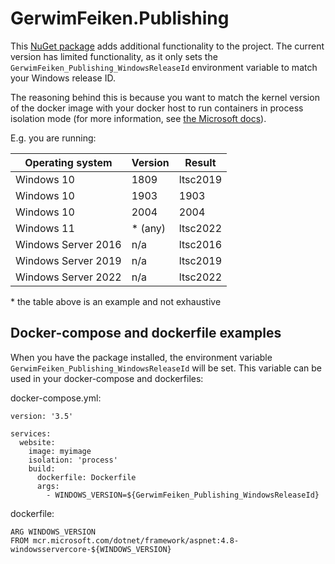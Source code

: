 # GerwimFeiken.Publishing
This [NuGet package](https://www.nuget.org/packages/GerwimFeiken.Publishing) adds additional functionality to the project. The current version has limited functionality, as it only sets the `GerwimFeiken_Publishing_WindowsReleaseId` environment variable to match your Windows release ID.

The reasoning behind this is because you want to match the kernel version of the docker image with your docker host to run containers in process isolation mode (for more information, see [the Microsoft docs](https://docs.microsoft.com/en-us/virtualization/windowscontainers/deploy-containers/version-compatibility)). 

E.g. you are running:

| Operating system | Version | Result |
| ------------| ------------ | ------- |
| Windows 10 | 1809 | ltsc2019 |
| Windows 10 | 1903 | 1903 |
| Windows 10 | 2004 | 2004 |
| Windows 11 | * (any) | ltsc2022 |
| Windows Server 2016 | n/a | ltsc2016 |
| Windows Server 2019 | n/a | ltsc2019 |
| Windows Server 2022 | n/a | ltsc2022 |

\* the table above is an example and not exhaustive

## Docker-compose and dockerfile examples
When you have the package installed, the environment variable `GerwimFeiken_Publishing_WindowsReleaseId` will be set. This variable can be used in your docker-compose and dockerfiles:

docker-compose.yml:
```
version: '3.5'

services:
  website:
    image: myimage
    isolation: 'process'
    build:
      dockerfile: Dockerfile
      args:
        - WINDOWS_VERSION=${GerwimFeiken_Publishing_WindowsReleaseId}
```
dockerfile:
```
ARG WINDOWS_VERSION
FROM mcr.microsoft.com/dotnet/framework/aspnet:4.8-windowsservercore-${WINDOWS_VERSION}
```